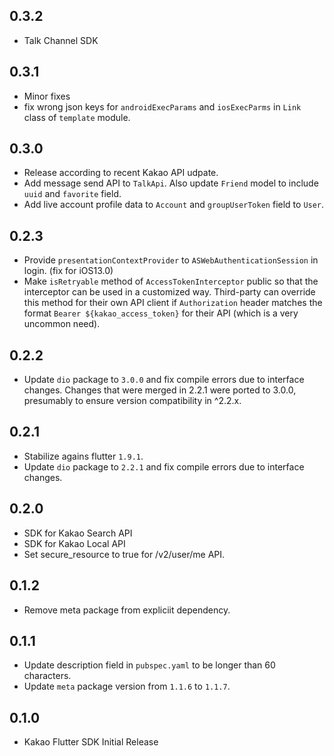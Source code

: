 ## 0.3.2

- Talk Channel SDK

## 0.3.1

- Minor fixes
- fix wrong json keys for `androidExecParams` and `iosExecParms` in `Link` class of `template` module.

## 0.3.0

- Release according to recent Kakao API udpate.
- Add message send API to `TalkApi`. Also update `Friend` model to include `uuid` and `favorite` field.
- Add live account profile data to `Account` and `groupUserToken` field to `User`.

## 0.2.3

- Provide `presentationContextProvider` to `ASWebAuthenticationSession` in login. (fix for iOS13.0)
- Make `isRetryable` method of `AccessTokenInterceptor` public so that the interceptor can be used in a customized way. Third-party can override this method for their own API client if `Authorization` header matches the format `Bearer ${kakao_access_token}` for their API (which is a very uncommon need).

## 0.2.2

- Update `dio` package to `3.0.0` and fix compile errors due to interface changes. Changes that were merged in 2.2.1 were ported to 3.0.0, presumably to ensure version compatibility in ^2.2.x.

## 0.2.1

- Stabilize agains flutter `1.9.1`.
- Update `dio` package to `2.2.1` and fix compile errors due to interface changes.

## 0.2.0

- SDK for Kakao Search API
- SDK for Kakao Local API
- Set secure_resource to true for /v2/user/me API.

## 0.1.2

- Remove meta package from expliciit dependency.

## 0.1.1

- Update description field in `pubspec.yaml` to be longer than 60 characters.
- Update `meta` package version from `1.1.6` to `1.1.7`.

## 0.1.0

- Kakao Flutter SDK Initial Release
